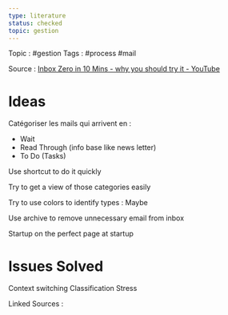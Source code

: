 ```yaml
---
type: literature
status: checked 
topic: gestion 
---
```

Topic : #gestion
Tags : #process #mail


Source : [Inbox Zero in 10 Mins - why you should try it - YouTube](https://www.youtube.com/watch?v=zRLQYT0Pfro&list=PLzESZMrism0VbsftPVLpUptz9uJ0d9xGe&index=11)

# Ideas
Catégoriser les mails qui arrivent en :
- Wait
- Read Through (info base like news letter)
- To Do (Tasks)

Use shortcut to do it quickly

Try to get a view of those categories easily

Try to use colors to identify types : Maybe

Use archive to remove unnecessary email from inbox 

Startup on the perfect page at startup

# Issues Solved
Context switching
Classification
Stress



Linked Sources :

